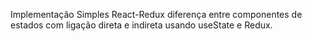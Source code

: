 Implementação Simples React-Redux
diferença entre componentes de estados com ligação direta e indireta usando useState e Redux.
